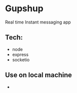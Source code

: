 # Gupshup
Real time Instant messaging app

## Tech:
- node
- express
- socketio

## Use on local machine
- 
